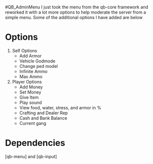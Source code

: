 #QB_AdminMenu
I just took the menu from the qb-core framework and reworked it with a lot more options to help moderate the server from a simple menu. Some of the additional options I have added are below
# Options
1. Self Options
    - Add Armor
    - Vehicle Godmode
    - Change ped model
    - Infinite Ammo
    - Max Ammo
2. Player Options
    - Add Money
    - Set Money
    - Give Item
    - Play sound
    - View food, water, stress, and armor in %
    - Crafting and Dealer Rep
    - Cash and Bank Balance
    - Current gang


# Dependencies
[qb-menu] and [qb-input]

